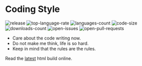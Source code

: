 # Coding Style

![release](https://img.shields.io/github/tag-date/gkide/coding-style.svg?label=release&color=orange)
![top-language-rate](https://img.shields.io/github/languages/top/gkide/coding-style.svg)
![languages-count](https://img.shields.io/github/languages/count/gkide/coding-style.svg)
![code-size](https://img.shields.io/github/languages/code-size/gkide/coding-style.svg)
![downloads-count](https://img.shields.io/github/downloads/gkide/coding-style/total.svg)
![open-issues](https://img.shields.io/github/issues/gkide/coding-style.svg)
![open-pull-requests](https://img.shields.io/github/issues-pr/gkide/coding-style.svg)

- Care about the code writing now.
- Do not make me think, life is so hard.
- Keep in mind that the rules are the rules.

Read the [latest](https://codingart.readthedocs.io/en/latest/) html build online.
